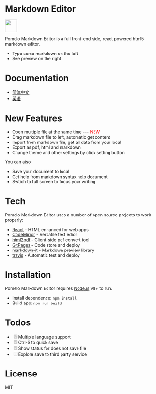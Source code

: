 # Markdown Editor

<img src="https://renhongl.github.io/images/logo.png" width="40px"/>

Pomelo Markdown Editor is a full front-end side, react powered html5 markdown editor.

- Type some markdown on the left
- See preview on the right

# Documentation

- [简体中文](https://github.com/renhongl/markdown-editor/blob/master/doc-zh.md)
- [英语](https://github.com/renhongl/markdown-editor/blob/master/README.md)

# New Features

- Open multiple file at the same time --- <span style="color: red">NEW</span>
- Drag markdown file to left, automatic get content
- Import from markdown file, get all data from your local
- Export as pdf, html and markdown
- Change theme and other settings by click setting button

You can also:

- Save your document to local
- Get help from markdown syntax help document
- Swtich to full screen to focus your writing

# Tech

Pomelo Markdown Editor uses a number of open source projects to work properly:

- [React]() - HTML enhanced for web apps
- [CodeMirror]() - Versatile text edior
- [html2pdf]() - Client-side pdf convert tool
- [GitPages]() - Code store and deploy
- [markdown-it]() - Markdown preview library
- [travis]() - Automatic test and deploy

# Installation

Pomelo Markdown Editor requires [Node.js]() v8+ to run.

- Install dependence: `npm install`
- Build app: `npm run build`

# Todos

- <input type="checkbox" checked disabled/>Multiple language support
- <input type="checkbox" checked disabled/>Ctrl-S to quick save
- <input type="checkbox" checked disabled/>Show status for does not save file
- <input type="checkbox" disabled/>Explore save to third party service

# License

MIT
